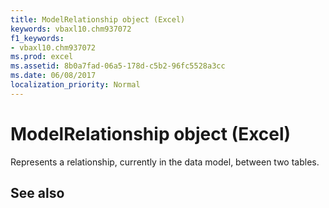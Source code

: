 ```yaml
---
title: ModelRelationship object (Excel)
keywords: vbaxl10.chm937072
f1_keywords:
- vbaxl10.chm937072
ms.prod: excel
ms.assetid: 8b0a7fad-06a5-178d-c5b2-96fc5528a3cc
ms.date: 06/08/2017
localization_priority: Normal
---
```



# ModelRelationship object (Excel)

Represents a relationship, currently in the data model, between two tables.


## See also



